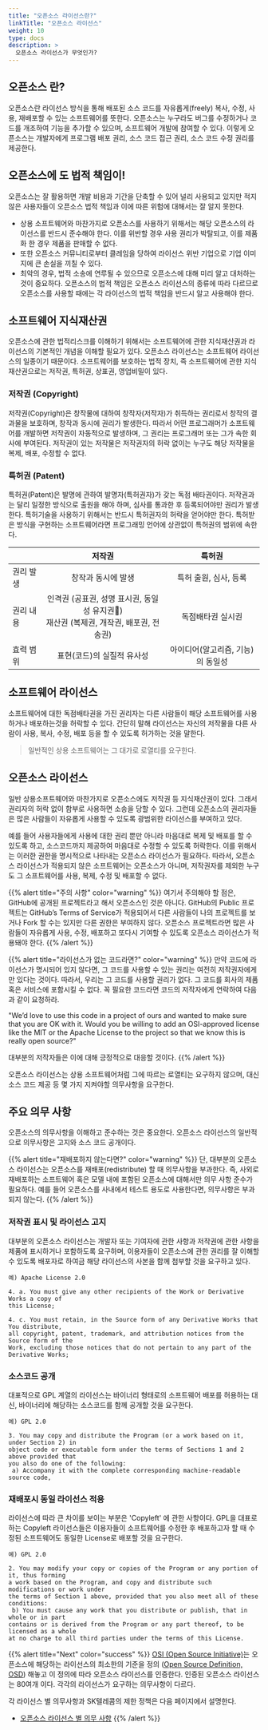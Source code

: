 ```yaml
---
title: "오픈소스 라이선스란?"
linkTitle: "오픈소스 라이선스"
weight: 10
type: docs
description: >
  오픈소스 라이선스가 무엇인가? 
---
```


## 오픈소스 란?
오픈소스란 라이선스 방식을 통해 배포된 소스 코드를 자유롭게(freely) 복사, 수정, 사용, 재배포할 수 있는 소프트웨어를 뜻한다. 오픈소스는 누구라도 버그를 수정하거나 코드를 개조하여 기능을 추가할 수 있으며, 소프트웨어 개발에 참여할 수 있다. 이렇게 오픈소스는 개발자에게 프로그램 배포 권리, 소스 코드 접근 권리, 소스 코드 수정 권리를 제공한다.

## 오픈소스에 도 법적 책임이!
오픈소스는 잘 활용하면 개발 비용과 기간을 단축할 수 있어 널리 사용되고 있지만 적지 않은 사용자들이 오픈소스 법적 책임과 이에 따른 위험에 대해서는 잘 알지 못한다. 

* 상용 소프트웨어와 마찬가지로 오픈소스를 사용하기 위해서는 해당 오픈소스의 라이선스를 반드시 준수해야 한다. 이를 위반할 경우 사용 권리가 박탈되고, 이를 제품화 한 경우 제품을 판매할 수 없다. 
* 또한 오픈소스 커뮤니티로부터 클레임을 당하여 라이선스 위반 기업으로 기업 이미지에 큰 손실을 끼칠 수 있다.
* 최악의 경우, 법적 소송에 연루될 수 있으므로 오픈소스에 대해 미리 알고 대처하는 것이 중요하다.
오픈소스의 법적 책임은 오픈소스 라이선스의 종류에 따라 다르므로 오픈소스를 사용할 때에는 각 라이선스의 법적 책임을 반드시 알고 사용해야 한다.

## 소프트웨어 지식재산권
오픈소스에 관한 법적리스크를 이해하기 위해서는 소프트웨어에 관한 지식재산권과 라이선스의 기본적인 개념을 이해할 필요가 있다. 오픈소스 라이선스는 소프트웨어 라이선스의 일종이기 때문이다. 
소프트웨어를 보호하는 법적 장치, 즉 소프트웨어에 관한 지식재산권으로는 저작권, 특허권, 상표권, 영업비밀이 있다.

### 저작권 (Copyright)
저작권(Copyright)은 창작물에 대하여 창작자(저작자)가 취득하는 권리로서 창작의 결과물을 보호하며, 창작과 동시에 권리가 발생한다. 
따라서 어떤 프로그래머가 소프트웨어를 개발하면 저작권이 자동적으로 발생하며, 그 권리는 프로그래머 또는 그가 속한 회사에 부여된다.  저작권이 있는 저작물은 저작권자의 허락 없이는 누구도 해당 저작물을 복제, 배포, 수정할 수 없다.

### 특허권 (Patent)
특허권(Patent)은 발명에 관하여 발명자(특허권자)가 갖는 독점 배타권이다.
저작권과는 달리 일정한 방식으로 출원을 해야 하며, 심사를 통과한 후 등록되어야만 권리가 발생한다.  특허기술을 사용하기 위해서는 반드시 특허권자의 허락을 얻어야만 한다. 
특허받은 방식을 구현하는 소프트웨어라면 프로그래밍 언어에 상관없이 특허권의 범위에 속한다. 


|   | 저작권 | 특허권  |
| ------------- |:-------------:| :-----:|
| 권리 발생 | 창작과 동시에 발생 | 특허 출원, 심사, 등록 |
| 권리 내용 | 인격권 (공표권, 성명 표시권, 동일성 유지권)  <br />재산권 (복제권, 개작권, 배포권, 전송권)   |   독점배타권 실시권 |
| 효력 범위 | 표현(코드)의 실질적 유사성 | 아이디어(알고리즘, 기능)의 동일성 |

## 소프트웨어 라이선스
소프트웨어에 대한 독점배타권을 가진 권리자는 다른 사람들이 해당 소프트웨어를 사용하거나 배포하는것을 허락할 수 있다. 간단히 말해 라이선스는 자신의 저작물을 다른 사람이 사용, 복사, 수정, 배포 등을 할 수 있도록 허가하는 것을 말한다.

> 일반적인 상용 소프트웨어는 그 대가로 로열티를 요구한다.

## 오픈소스 라이선스
일반 상용소프트웨어와 마찬가지로 오픈소스에도 저작권 등 지식재산권이 있다.  그래서 권리자의 허락 없이 함부로 사용하면 소송을 당할 수 있다.
그런데 오픈소스의 권리자들은 많은 사람들이 자유롭게 사용할 수 있도록 광범위한 라이선스를 부여하고 있다.  

예를 들어 사용자들에게 사용에 대한 권리 뿐만 아니라 마음대로 복제 및 배포를 할 수 있도록 하고, 소스코드까지 제공하여 마음대로 수정할 수 있도록 허락한다. 이를 위해서는 이러한 권한을 명시적으로 나타내는 오픈소스 라이선스가 필요하다. 따라서, 오픈소스 라이선스가 적용되지 않은 소프트웨어는 오픈소스가 아니며, 저작권자를 제외한 누구도 그 소프트웨어를 사용, 복제, 수정 및 배포할 수 없다.


{{% alert title="주의 사항" color="warning" %}}
여기서 주의해야 할 점은, GitHub에 공개된 프로젝트라고 해서 오픈소스인 것은 아니다. GitHub의 Public 프로젝트는 GitHub’s Terms of Service가 적용되어서 다른 사람들이 나의 프로젝트를 보거나 Fork 할 수는 있지만 다른 권한은 부여하지 않다. 오픈소스 프로젝트라면 많은 사람들이 자유롭게 사용, 수정, 배포하고 또다시 기여할 수 있도록 오픈소스 라이선스가 적용돼야 한다.
{{% /alert %}}

{{% alert title="라이선스가 없는 코드라면?" color="warning" %}}
만약 코드에 라이선스가 명시되어 있지 않다면, 그 코드를 사용할 수 있는 권리는 여전히 저작권자에게만 있다는 것이다. 따라서, 우리는 그 코드를 사용할 권리가 없다. 그 코드를 회사의 제품 혹은 서비스에 포함시킬 수 없다. 꼭 필요한 코드라면 코드의 저작자에게 연락하여 다음과 같이 요청하라.

"We’d love to use this code in a project of ours and wanted to make sure that you are OK with it. Would you be willing to add an OSI-approved license like the MIT or the Apache License to the project so that we know this is really open source?"

대부분의 저작자들은 이에 대해 긍정적으로 대응할 것이다.
{{% /alert %}}

오픈소스 라이선스는 상용 소프트웨어처럼 그에 따르는 로열티는 요구하지 않으며, 대신 소스 코드 제공 등 몇 가지 지켜야할 의무사항을 요구한다.

## 주요 의무 사항
오픈소스의 의무사항을 이해하고 준수하는 것은 중요한다. 오픈소스 라이선스의 일반적으로 의무사항은 고지와 소스 코드 공개이다.

{{% alert title="재배포하지 않는다면?" color="warning" %}}
단, 대부분의 오픈소스 라이선스는 오픈소스를 재배포(redistribute) 할 때 의무사항을 부과한다.  즉, 사외로 재배포하는 소프트웨어 혹은 모델 내에 포함된 오픈소스에 대해서만 의무 사항 준수가 필요하다.  예를 들어 오픈소스를 사내에서 테스트 용도로 사용한다면, 의무사항은 부과되지 않는다. 
{{% /alert %}}

### 저작권 표시 및 라이선스 고지
대부분의 오픈소스 라이선스는 개발자 또는 기여자에 관한 사항과 저작권에 관한 사항을 제품에 표시하거나 포함하도록 요구하며, 이용자들이 오픈소스에 관한 권리를 잘 이해할 수 있도록 배포자로 하여금 해당 라이선스의 사본을 함께 첨부할 것을 요구하고 있다.

~~~
예) Apache License 2.0
 
4. a. You must give any other recipients of the Work or Derivative Works a copy of
this License;
 
4. c. You must retain, in the Source form of any Derivative Works that You distribute,
all copyright, patent, trademark, and attribution notices from the Source form of the
Work, excluding those notices that do not pertain to any part of the Derivative Works;
~~~

### 소스코드 공개
대표적으로 GPL 계열의 라이선스는 바이너리 형태로의 소프트웨어 배포를 허용하는 대신, 바이너리에 해당하는 소스코드를 함께 공개할 것을 요구한다. 

~~~
예) GPL 2.0
 
3. You may copy and distribute the Program (or a work based on it, under Section 2) in
object code or executable form under the terms of Sections 1 and 2 above provided that
you also do one of the following:
 a) Accompany it with the complete corresponding machine-readable source code,
~~~

### 재배포시 동일 라이선스 적용
라이선스에 따라 큰 차이를 보이는 부분은 'Copyleft' 에 관한 사항이다.  GPL을 대표로 하는 Copyleft 라이선스들은 이용자들이 소프트웨어를 수정한 후 배포하고자 할 때 수정된 소프트웨어도 동일한 License로 배포할 것을 요구한다.
~~~
예) GPL 2.0
 
2. You may modify your copy or copies of the Program or any portion of it, thus forming
a work based on the Program, and copy and distribute such modifications or work under
the terms of Section 1 above, provided that you also meet all of these conditions:
 b) You must cause any work that you distribute or publish, that in whole or in part
contains or is derived from the Program or any part thereof, to be licensed as a whole
at no charge to all third parties under the terms of this License.
~~~

{{% alert title="Next" color="success" %}}
[OSI (Open Source Initiative)](https://opensource.org/)는 오픈소스에 해당하는 라이선스의 최소한의 기준을 정의 ([Open Source Definition, OSD](https://opensource.org/osd)) 해놓고 이 정의에 따라 오픈소스 라이선스를 인증한다. 인증된 오픈소스 라이선스는 80여개 이다. 각각의 라이선스가 요구하는 의무사항이 다르다. 

각 라이선스 별 의무사항과 SK텔레콤의 제한 정책은 다음 페이지에서 설명한다.
* [오픈소스 라이선스 별 의무 사항](/guide/use/obligation)
{{% /alert %}}

